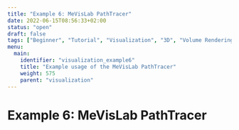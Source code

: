 ```yaml
---
title: "Example 6: MeVisLab PathTracer"
date: 2022-06-15T08:56:33+02:00
status: "open"
draft: false
tags: ["Beginner", "Tutorial", "Visualization", "3D", "Volume Rendering", "PathTracer"]
menu: 
  main:
    identifier: "visualization_example6"
    title: "Example usage of the MeVisLab PathTracer"
    weight: 575
    parent: "visualization"
---
```

# Example 6: MeVisLab PathTracer
